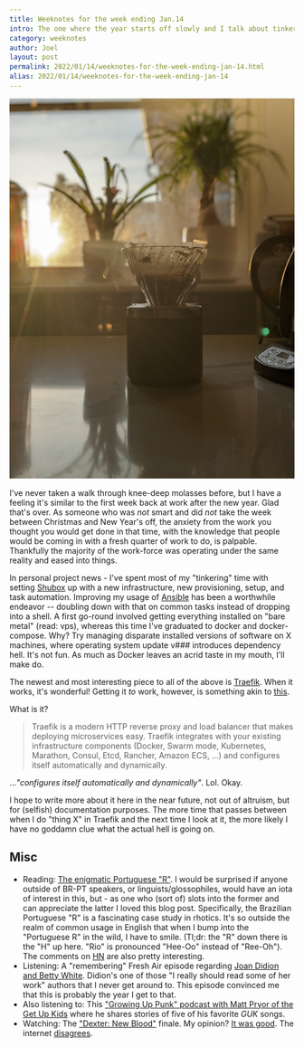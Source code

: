 ```yaml
---
title: Weeknotes for the week ending Jan.14
intro: The one where the year starts off slowly and I talk about tinkering with infrastructure automation.
category: weeknotes
author: Joel
layout: post
permalink: 2022/01/14/weeknotes-for-the-week-ending-jan-14.html
alias: 2022/01/14/weeknotes-for-the-week-ending-jan-14
---
```


![coffee good](/images/photos/coffee.jpg)

I've never taken a walk through knee-deep molasses before, but I have a feeling it's similar to the first week back at work after the new year. Glad that's over. As someone who was _not_ smart and did _not_ take the week between Christmas and New Year's off, the anxiety from the work you thought you would get done in that time, with the knowledge that people would be coming in with a fresh quarter of work to do, is palpable. Thankfully the majority of the work-force was operating under the same reality and eased into things.

In personal project news - I've spent most of my "tinkering" time with setting [Shubox] up with a new infrastructure, new provisioning, setup, and task automation. Improving my usage of [Ansible] has been a worthwhile endeavor -- doubling down with that on common tasks instead of dropping into a shell. A first go-round involved getting everything installed on "bare metal" (read: vps), whereas this time I've graduated to docker and docker-compose. Why? Try managing disparate installed versions of software on X machines, where operating system update v### introduces dependency hell. It's not fun. As much as Docker leaves an acrid taste in my mouth, I'll make do.

The newest and most interesting piece to all of the above is [Traefik]. When it works, it's wonderful! Getting it _to_ work, however, is something akin to [this].

What is it?

> Traefik is a modern HTTP reverse proxy and load balancer that makes deploying microservices easy. Traefik integrates with your existing infrastructure components (Docker, Swarm mode, Kubernetes, Marathon, Consul, Etcd, Rancher, Amazon ECS, ...) and configures itself automatically and dynamically.

..._"configures itself automatically and dynamically"_. Lol. Okay.

I hope to write more about it here in the near future, not out of altruism, but for (selfish) documentation purposes. The more time that passes between when I do "thing X" in Traefik and the next time I look at it, the more likely I have no goddamn clue what the actual hell is going on.

[Ansible]: https://www.ansible.com/
[Shubox]: https://shubox.io
[Traefik]: https://traefik.io
[this]: https://www.amazon.com/Beverly-Micro-White-Jigsaw-Puzzle/dp/B008DCQE3O

Misc
----

* Reading: [The enigmatic Portuguese "R"]. I would be surprised if anyone outside of BR-PT speakers, or linguists/glossophiles, would have an iota of interest in this, but - as one who (sort of) slots into the former and can appreciate the latter I loved this blog post. Specifically, the Brazilian Portuguese "R" is a fascinating case study in rhotics. It's so outside the realm of common usage in English that when I bump into the "Portuguese R" in the wild, I have to smile. (Tl;dr: the "R" down there is the "H" up here. "Rio" is pronounced "Hee-Oo" instead of "Ree-Oh").  The comments on [HN] are also pretty interesting.
* Listening: A "remembering" Fresh Air episode regarding [Joan Didion and Betty White]. Didion's one of those "I really should read some of her work" authors that I never get around to. This episode convinced me that this is probably the year I get to that.
* Also listening to: This ["Growing Up Punk" podcast with Matt Pryor of the Get Up Kids] where he shares stories of five of his favorite _GUK_ songs.
* Watching: The ["Dexter: New Blood"] finale. My opinion? [It was good]. The internet [disagrees].

[The enigmatic Portuguese "R"]: https://hackingportuguese.com/pronunciation/portuguese-r-the-long-version/
[HN]: https://news.ycombinator.com/item?id=29933671
[Joan Didion and Betty White]: https://www.npr.org/2022/01/07/1071268365/remembering-joan-didion-betty-white
["Growing Up Punk" podcast with Matt Pryor of the Get Up Kids]: https://www.growingpunkpod.com/podcast/episode/40915725/123-the-get-up-kids-with-matt-pryor-vocalsguitar
["Dexter: New Blood"]: https://www.independent.co.uk/arts-entertainment/tv/features/dexter-finale-new-blood-death-b1993272.html
[It was good]: https://twitter.com/jayroh/status/1480388149952102402
[disagrees]: https://twitter.com/foster8/status/1480389022446985218
